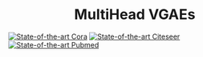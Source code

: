 <h1 align="center">MultiHead VGAEs</h1>

<p align="center">
  
[![State-of-the-art Cora](https://img.shields.io/static/v1?label=State-of-the-art&message=Cora&color=7B4803)](https://github.com/trekhleb/state-of-the-art-shitcode)
[![State-of-the-art Citeseer](https://img.shields.io/static/v1?label=State-of-the-art&message=Citeseer&color=7B4805)](https://github.com/trekhleb/state-of-the-art-shitcode)
[![State-of-the-art Pubmed](https://img.shields.io/static/v1?label=State-of-the-art&message=Pubmed&color=7B4802)](https://github.com/trekhleb/state-of-the-art-shitcode)
  
</p>
